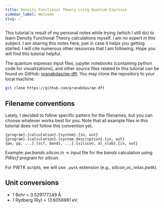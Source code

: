 ```yaml
---
title: Density Functional Theory using Quantum Espresso
sidebar_label: Welcome
slug: /
---
```

This tutorial is result of my personal notes while trying (which I still do) to
learn Density Functional Theory calculations myself. I am no expert in this
subject. I am sharing this notes here, just in case it helps you getting
started. I will cite numerous other resources that I am following. Hope you will
find this tutorial helpful.

The quantum espresso input files, jupyter notebooks (containing python code for
visualizations), and other source files related to this tutorial can be found on
GitHub: [pranabdas/qe-dft](https://github.com/pranabdas/qe-dft). You may clone
the repository to your local machine:
```bash
git clone https://github.com/pranabdas/qe-dft
```

## Filename conventions
Lately, I decided to follow specific pattern for the filenames, but you can
choose whatever works best for you. Note that all example files in this
tutorial does not follow this convention yet.
```
{program}.{calculation}.{system}.{in, out}
{program}.{calculation}.{system_description}.{in, out}
{pw, pp, ...}.{scf, bands, ...}.{silicon, al_slab}.{in, out}
```

Example: *pw.bands.silicon.in* → *input* file for the *bands* calculation using
*PWscf* program for *silicon*.

For PWTK scripts, we will use `.pwtk` extension (e.g., *silicon_vc_relax.pwtk*).

## Unit conversions

- 1 Bohr = 0.529177249 Å
- 1 Rydberg (Ry) = 13.6056981 eV.
